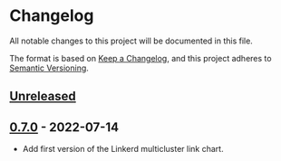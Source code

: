 # Changelog

All notable changes to this project will be documented in this file.

The format is based on [Keep a Changelog](https://keepachangelog.com/en/1.0.0/),
and this project adheres to [Semantic Versioning](https://semver.org/spec/v2.0.0.html).

## [Unreleased]

## [0.7.0] - 2022-07-14

- Add first version of the Linkerd multicluster link chart.

[Unreleased]: https://github.com/giantswarm/linkerd2-multicluster-link-app/compare/v0.7.0...HEAD
[0.7.0]: https://github.com/giantswarm/linkerd2-multicluster-link-app/compare/v0.7.0...v0.7.0
